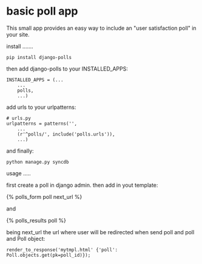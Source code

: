 
basic poll app
==============

This small app provides an easy way to include an "user satisfaction poll" in your site.

install
.......

    pip install django-polls

then add django-polls to your INSTALLED_APPS:
    
    INSTALLED_APPS = (...
        ...
        polls,
        ...)

add urls to your urlpatterns:

    # urls.py
    urlpatterns = patterns('',
        ...
        (r'^polls/', include('polls.urls')),
        ...)

and finally:
    
    python manage.py syncdb

usage
.....

first create a poll in django admin.
then add in yout template:

{% polls_form poll next_url %}

and

{% polls_results poll %}

being next_url the url where user will be redirected when send poll and poll and Poll object:

    render_to_response('mytmpl.html' {'poll': Poll.objects.get(pk=poll_id)});







